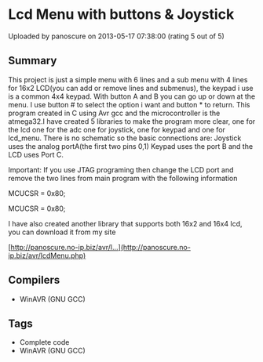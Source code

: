 # Lcd Menu with buttons & Joystick

Uploaded by panoscure on 2013-05-17 07:38:00 (rating 5 out of 5)

## Summary

This project is just a simple menu with 6 lines and a sub menu with 4 lines for 16x2 LCD(you can add or remove lines and submenus), the keypad i use is a common 4x4 keypad. With button A and B you can go up or down at the menu. I use button # to select the option i want and button * to return. This program created in C using Avr gcc and the microcontroller is the atmega32.I have created 5 libraries to make the program more clear, one for the lcd one for the adc one for joystick, one for keypad and one for lcd\_menu. There is no schematic so the basic connections are: Joystick uses the analog portA(the first two pins 0,1) Keypad uses the port B and the LCD uses Port C.  

Important: If you use JTAG programing then change the LCD port and remove the two lines from main program with the following information  

MCUCSR = 0x80;  

MCUCSR = 0x80;  

I have also created another library that supports both 16x2 and 16x4 lcd, you can download it from my site  

[http://panoscure.no-ip.biz/avr/l...](http://panoscure.no-ip.biz/avr/lcdMenu.php)

## Compilers

- WinAVR (GNU GCC)

## Tags

- Complete code
- WinAVR (GNU GCC)
